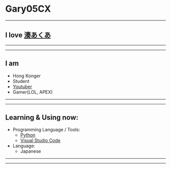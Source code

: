 # Gary05CX
---
## I love [湊あくあ](https://www.youtube.com/channel/UC1opHUrw8rvnsadT-iGp7Cg)
***
***
## I am
- Hong Konger
- Student
- [Youtuber](https://www.youtube.com/channel/UCG5pzdXl0oIMHBnZCpqvA4w)
- Gamer(LOL, APEX)
***
***
## Learning & Using now:
- Programming Language / Tools:
	- [Python](https://www.python.org/)
	- [Visual Studio Code](https://code.visualstudio.com/)
- Language:
	- Japanese
***
***
